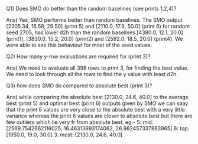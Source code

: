 Q1) Does SMO do better than the random baselines (see prints 1,2,4)?

Ans) Yes, SMO  performs better than random baselines. The SMO output [2305.34, 16.58, 29.50] (print 5) and [2110.0, 17.9, 50.0] (print 6) for random seed 2705, has lower d2h than the random baselines [4380.0, 12.1, 20.0] (print1), [3830.0, 15.2, 20.0] (print2) and [2592.0, 18.5, 20.0] (print4). We were able to see this behaviour for most of the seed values.

Q2) How many y-row evaluations are required for (print 3)?

Ans) We need to avaluate all 398 rows to print 3, for finding the best value. We need to look through all the rows to find the y value with least d2h.

Q3) how does SMO do compared to absolute best (print 3)?

Ans) while comparing the absolute best [2130.0, 24.6, 40.0] to the average best (print 5) and optimal best (print 6) outputs given by SMO we can saay that the print 5 values are very close to the absolute best with a very little variance whereas the print 6 values are closer to absolute best but there are few outliers which lie very fr from absolute best. 
eg:- 
5: mid: [2569.7542662116025, 16.46313993174062, 26.962457337883965] 
6: top: [1950.0, 19.0, 30.0]
3. most: [2130.0, 24.6, 40.0]